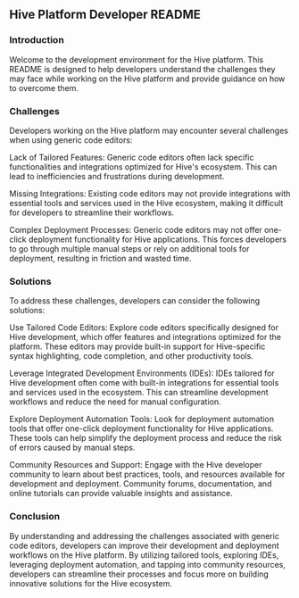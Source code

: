 ## Hive Platform Developer README

### Introduction

Welcome to the development environment for the Hive platform. This README is designed to help developers understand the challenges they may face while working on the Hive platform and provide guidance on how to overcome them.

### Challenges
Developers working on the Hive platform may encounter several challenges when using generic code editors:

Lack of Tailored Features: Generic code editors often lack specific functionalities and integrations optimized for Hive's ecosystem. This can lead to inefficiencies and frustrations during development.

Missing Integrations: Existing code editors may not provide integrations with essential tools and services used in the Hive ecosystem, making it difficult for developers to streamline their workflows.

Complex Deployment Processes: Generic code editors may not offer one-click deployment functionality for Hive applications. This forces developers to go through multiple manual steps or rely on additional tools for deployment, resulting in friction and wasted time.

### Solutions
To address these challenges, developers can consider the following solutions:

Use Tailored Code Editors: Explore code editors specifically designed for Hive development, which offer features and integrations optimized for the platform. These editors may provide built-in support for Hive-specific syntax highlighting, code completion, and other productivity tools.

Leverage Integrated Development Environments (IDEs): IDEs tailored for Hive development often come with built-in integrations for essential tools and services used in the ecosystem. This can streamline development workflows and reduce the need for manual configuration.

Explore Deployment Automation Tools: Look for deployment automation tools that offer one-click deployment functionality for Hive applications. These tools can help simplify the deployment process and reduce the risk of errors caused by manual steps.

Community Resources and Support: Engage with the Hive developer community to learn about best practices, tools, and resources available for development and deployment. Community forums, documentation, and online tutorials can provide valuable insights and assistance.

### Conclusion
By understanding and addressing the challenges associated with generic code editors, developers can improve their development and deployment workflows on the Hive platform. By utilizing tailored tools, exploring IDEs, leveraging deployment automation, and tapping into community resources, developers can streamline their processes and focus more on building innovative solutions for the Hive ecosystem.
